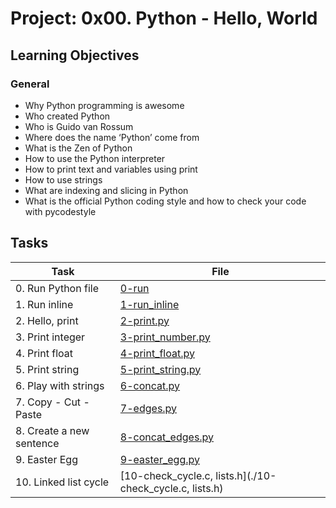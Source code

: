 # Project: 0x00. Python - Hello, World

<h2>Learning Objectives</h2>

<h3>General</h3>

<ul>
<li>Why Python programming is awesome</li>
<li>Who created Python</li>
<li>Who is Guido van Rossum</li>
<li>Where does the name ‘Python’ come from</li>
<li>What is the Zen of Python</li>
<li>How to use the Python interpreter</li>
<li>How to print text and variables using print</li>
<li>How to use strings</li>
<li>What are indexing and slicing in Python</li>
<li>What is the official Python coding style and how to check your code with pycodestyle</li>
</ul>

<h2>Tasks</h2>

| Task | File |
| ---- | ---- |
| 0. Run Python file | [0-run](./0-run) |
| 1. Run inline | [1-run_inline](./1-run_inline) |
| 2. Hello, print | [2-print.py](./2-print.py) |
| 3. Print integer | [3-print_number.py](./3-print_number.py) |
| 4. Print float | [4-print_float.py](./4-print_float.py) |
| 5. Print string | [5-print_string.py](./5-print_string.py) |
| 6. Play with strings | [6-concat.py](./6-concat.py) |
| 7. Copy - Cut - Paste | [7-edges.py](./7-edges.py) |
| 8. Create a new sentence | [8-concat_edges.py](./8-concat_edges.py) |
| 9. Easter Egg | [9-easter_egg.py](./9-easter_egg.py) |
| 10. Linked list cycle | [10-check_cycle.c, lists.h](./10-check_cycle.c, lists.h) |

